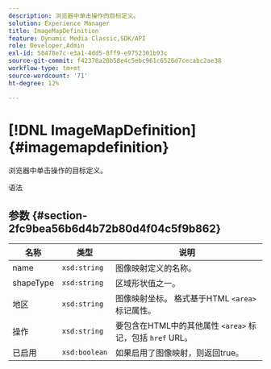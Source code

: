 ```yaml
---
description: 浏览器中单击操作的目标定义。
solution: Experience Manager
title: ImageMapDefinition
feature: Dynamic Media Classic,SDK/API
role: Developer,Admin
exl-id: 58478e7c-e3a1-4dd5-8ff9-e9752301b93c
source-git-commit: f42378a20b58e4c5ebc961c6526d7cecabc2ae38
workflow-type: tm+mt
source-wordcount: '71'
ht-degree: 12%

---
```


# [!DNL ImageMapDefinition]{#imagemapdefinition}

浏览器中单击操作的目标定义。

语法

## 参数 {#section-2fc9bea56b6d4b72b80d4f04c5f9b862}

| 名称 | 类型 | 说明 |
|---|---|---|
| name | `xsd:string` | 图像映射定义的名称。 |
| shapeType | `xsd:string` | 区域形状值之一。 |
| 地区 | `xsd:string` | 图像映射坐标。 格式基于HTML `<area>` 标记属性。 |
| 操作 | `xsd:string` | 要包含在HTML中的其他属性 `<area>` 标记，包括 `href` URL。 |
| 已启用 | `xsd:boolean` | 如果启用了图像映射，则返回true。 |
